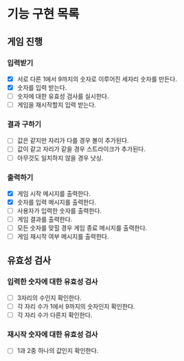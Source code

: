 # 기능 구현 목록

## 게임 진행

### 입력받기

- [x] 서로 다른 1에서 9까지의 숫자로 이루어진 세자리 숫자를 만든다.
- [x] 숫자를 입력 받는다.
- [ ] 숫자에 대한 유효성 검사를 실시한다.
- [ ] 게임을 재시작할지 입력 받는다.

### 결과 구하기

- [ ] 값은 같지만 자리가 다를 경우 볼이 추가된다.
- [ ] 값이 같고 자리가 같을 경우 스트라이크가 추가된다.
- [ ] 아무것도 일치하지 않을 경우 낫싱.

### 출력하기

- [x] 게임 시작 메시지를 출력한다.
- [x] 숫자를 입력 메시지를 출력한다.
- [ ] 사용자가 입력한 숫자를 출력한다.
- [ ] 게임 결과를 출력한다.
- [ ] 모든 숫자를 맞힐 경우 게임 종료 메시지를 출력한다.
- [ ] 게임 재시작 여부 메시지를 출력한다.

## 유효성 검사

### 입력한 숫자에 대한 유효성 검사

- [ ] 3자리의 수인지 확인한다.
- [ ] 각 자리 수가 1에서 9까지의 숫자인지 확인한다.
- [ ] 각 자리 수가 다른지 확인한다.

### 재시작 숫자에 대한 유효성 검사

- [ ] 1과 2중 하나의 값인지 확인한다.
